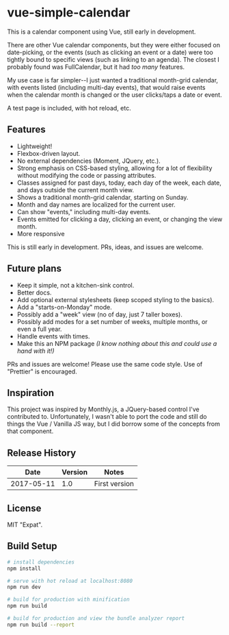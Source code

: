 # vue-simple-calendar

This is a calendar component using Vue, still early in development.

There are other Vue calendar components, but they were either focused on date-picking, or the events (such as clicking an event or a date) were too tightly bound to specific views (such as linking to an agenda). The closest I probably found was FullCalendar, but it had *too many* features.

My use case is far simpler--I just wanted a traditional month-grid calendar, with events listed (including multi-day events), that would raise events when the calendar month is changed or the user clicks/taps a date or event.

A test page is included, with hot reload, etc.

## Features
- Lightweight!
- Flexbox-driven layout.
- No external dependencies (Moment, JQuery, etc.).
- Strong emphasis on CSS-based styling, allowing for a lot of flexibility without modifying the code or passing attributes.
- Classes assigned for past days, today, each day of the week, each date, and days outside the current month view.
- Shows a traditional month-grid calendar, starting on Sunday.
- Month and day names are localized for the current user.
- Can show "events," including multi-day events.
- Events emitted for clicking a day, clicking an event, or changing the view month.
- More responsive

This is still early in development. PRs, ideas, and issues are welcome.

## Future plans
- Keep it simple, not a kitchen-sink control.
- Better docs.
- Add optional external stylesheets (keep scoped styling to the basics).
- Add a "starts-on-Monday" mode.
- Possibly add a "week" view (no of day, just 7 taller boxes).
- Possibly add modes for a set number of weeks, multiple months, or even a full year.
- Handle events with times.
- Make this an NPM package *(I know nothing about this and could use a hand with it!)*

PRs and issues are welcome! Please use the same code style. Use of "Prettier" is encouraged.

## Inspiration
This project was inspired by Monthly.js, a JQuery-based control I've contributed to. Unfortunately, I wasn't able to port the code and still do things the Vue / Vanilla JS way, but I did borrow some of the concepts from that component.

## Release History
| Date | Version | Notes |
| --- | --- | --- |
| 2017-05-11 | 1.0 | First version |

## License

MIT "Expat".

## Build Setup
``` bash
# install dependencies
npm install

# serve with hot reload at localhost:8080
npm run dev

# build for production with minification
npm run build

# build for production and view the bundle analyzer report
npm run build --report
```